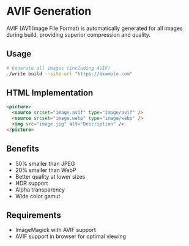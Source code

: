 # AVIF Generation

AVIF (AV1 Image File Format) is automatically generated for all images during build, providing superior compression and quality.

## Usage

```bash
# Generate all images (including AVIF)
./write build --site-url "https://example.com"
```

## HTML Implementation

```html
<picture>
  <source srcset="image.avif" type="image/avif" />
  <source srcset="image.webp" type="image/webp" />
  <img src="image.jpg" alt="Description" />
</picture>
```

## Benefits

- 50% smaller than JPEG
- 20% smaller than WebP
- Better quality at lower sizes
- HDR support
- Alpha transparency
- Wide color gamut

## Requirements

- ImageMagick with AVIF support
- AVIF support in browser for optimal viewing
